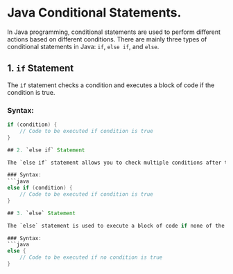 # Java Conditional Statements.

In Java programming, conditional statements are used to perform different actions based on different conditions. There are mainly three types of conditional statements in Java: `if`, `else if`, and `else`.

## 1. `if` Statement

The `if` statement checks a condition and executes a block of code if the condition is true.

### Syntax:
```java
if (condition) {
    // Code to be executed if condition is true
}

## 2. `else if` Statement

The `else if` statement allows you to check multiple conditions after the initial `if` statement. If the first `if` condition is false, it evaluates the next condition.

### Syntax:
```java
else if (condition) {
    // Code to be executed if condition is true
}

## 3. `else` Statement

The `else` statement is used to execute a block of code if none of the preceding conditions are true.

### Syntax:
```java
else {
    // Code to be executed if no condition is true
}
